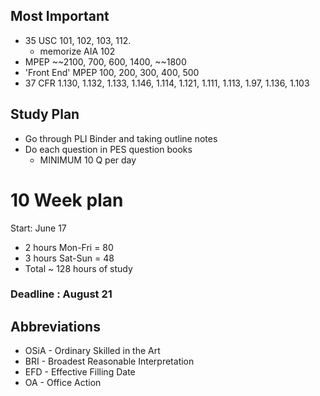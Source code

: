 ## Most Important
* 35 USC 101, 102, 103, 112. 
	* memorize AIA 102
* MPEP ~~2100, 700, 600, 1400, ~~1800
* 'Front End' MPEP 100, 200, 300, 400, 500
* 37 CFR 1.130, 1.132, 1.133, 1.146, 1.114, 1.121, 1.111, 1.113, 1.97, 1.136, 1.103

## Study Plan
* Go through PLI Binder and taking outline notes
* Do each question in PES question books
	* MINIMUM 10 Q per day 


# 10 Week plan
Start: June 17
* 2 hours Mon-Fri = 80 
* 3 hours Sat-Sun = 48
* Total ~ 128 hours of study
### Deadline : August 21



## Abbreviations
* OSiA - Ordinary Skilled in the Art
* BRI - Broadest Reasonable Interpretation
* EFD - Effective Filling Date
* OA - Office Action